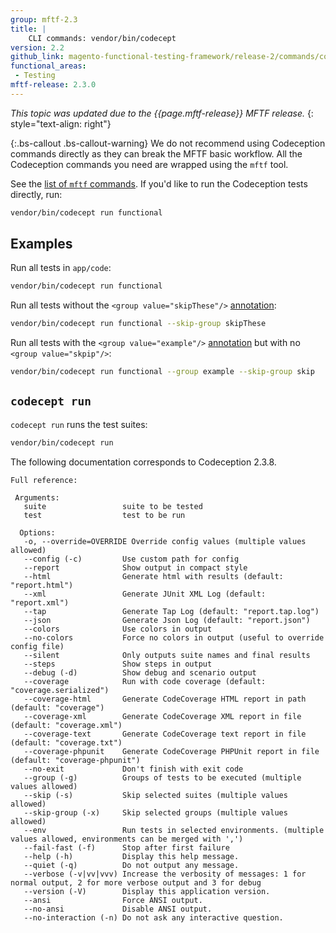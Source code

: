 ```yaml
---
group: mftf-2.3
title: |
    CLI commands: vendor/bin/codecept
version: 2.2
github_link: magento-functional-testing-framework/release-2/commands/codeception.md
functional_areas:
 - Testing
mftf-release: 2.3.0
---
```


_This topic was updated due to the {{page.mftf-release}} MFTF release._
{: style="text-align: right"}

 {:.bs-callout .bs-callout-warning}
We do not recommend using Codeception commands directly as they can break the MFTF basic workflow.
All the Codeception commands you need are wrapped using the `mftf` tool.

See the [list of `mftf` commands](mftf.html). If you'd like to run the Codeception tests directly, run:

```bash
vendor/bin/codecept run functional
```

## Examples

Run all tests in `app/code`:

```bash
vendor/bin/codecept run functional
```

Run all tests without the `<group value="skipThese"/>` [annotation](../test/annotations.html):

```bash
vendor/bin/codecept run functional --skip-group skipThese
```

Run all tests with the `<group value="example"/>` [annotation](../test/annotations.html) but with no `<group value="skpip"/>`:

```bash
vendor/bin/codecept run functional --group example --skip-group skip
```

## `codecept run`

`codecept run` runs the test suites:

```bash
vendor/bin/codecept run
```

<div class="bs-callout bs-callout-info" id="info" markdown="1">
The following documentation corresponds to Codeception 2.3.8.
</div>

```
Full reference:

 Arguments:
   suite                 suite to be tested
   test                  test to be run

  Options:
   -o, --override=OVERRIDE Override config values (multiple values allowed)
   --config (-c)         Use custom path for config
   --report              Show output in compact style
   --html                Generate html with results (default: "report.html")
   --xml                 Generate JUnit XML Log (default: "report.xml")
   --tap                 Generate Tap Log (default: "report.tap.log")
   --json                Generate Json Log (default: "report.json")
   --colors              Use colors in output
   --no-colors           Force no colors in output (useful to override config file)
   --silent              Only outputs suite names and final results
   --steps               Show steps in output
   --debug (-d)          Show debug and scenario output
   --coverage            Run with code coverage (default: "coverage.serialized")
   --coverage-html       Generate CodeCoverage HTML report in path (default: "coverage")
   --coverage-xml        Generate CodeCoverage XML report in file (default: "coverage.xml")
   --coverage-text       Generate CodeCoverage text report in file (default: "coverage.txt")
   --coverage-phpunit    Generate CodeCoverage PHPUnit report in file (default: "coverage-phpunit")
   --no-exit             Don't finish with exit code
   --group (-g)          Groups of tests to be executed (multiple values allowed)
   --skip (-s)           Skip selected suites (multiple values allowed)
   --skip-group (-x)     Skip selected groups (multiple values allowed)
   --env                 Run tests in selected environments. (multiple values allowed, environments can be merged with ',')
   --fail-fast (-f)      Stop after first failure
   --help (-h)           Display this help message.
   --quiet (-q)          Do not output any message.
   --verbose (-v|vv|vvv) Increase the verbosity of messages: 1 for normal output, 2 for more verbose output and 3 for debug
   --version (-V)        Display this application version.
   --ansi                Force ANSI output.
   --no-ansi             Disable ANSI output.
   --no-interaction (-n) Do not ask any interactive question.
```
